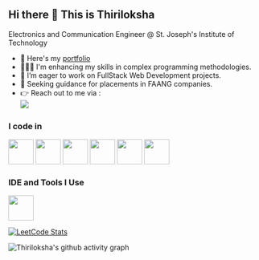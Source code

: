 ## Hi there 👋 This is Thiriloksha

Electronics and Communication Engineer @ St. Joseph's Institute of Technology

- 🔭 Here's my [portfolio](https://my-portfolio-tau-lac-11.vercel.app/)                                                 
- 👩🏻‍💻 I'm enhancing my skills in complex programming methodologies.
- 🤝 I’m eager to work on FullStack Web Development projects.
- 🤔 Seeking guidance for placements in FAANG companies.
- 👉 Reach out to me via :
<br /> [<img src="https://img.shields.io/badge/LinkedIn-0077B5?style=for-the-badge&logo=linkedin&logoColor=white" />](https://www.linkedin.com/in/thiriloksha-s-797312258)

### I code in
<img height="50" width="50" src="https://img.icons8.com/color/48/000000/c-programming.png" /> <img height="50" width="50" src="https://img.icons8.com/color/48/000000/java-coffee-cup-logo.png" /> <img height="50" width="50" src="https://img.icons8.com/color/48/000000/html-5.png" /> <img height="50" width="50" src="https://img.icons8.com/color/48/000000/css3.png" /> <img height="50" width="50" src="https://img.icons8.com/color/48/000000/javascript.png"/> <img height="50" width="50" src="https://img.icons8.com/color/48/000000/bootstrap.png" />


### IDE and Tools I Use
<img height="50" width="50" src="https://img.icons8.com/color/48/000000/visual-studio-code-2019.png"/> 

[![LeetCode Stats](https://leetcard.jacoblin.cool/Thiriloksha_s?theme=dark&font=Marmelad&ext=contest)](https://leetcode.com/u/Thiriloksha_s/)

![Thiriloksha's github activity graph](https://github-readme-activity-graph.vercel.app/graph?username=Thiriloksha-s&bg_color=000000&color=fbf9fb&line=5edb0a&point=f11404&area=true&hide_border=true)



